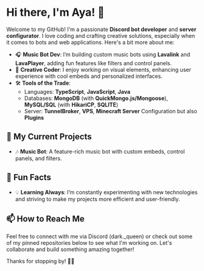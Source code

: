 # Hi there, I'm Aya! :cherry_blossom:

Welcome to my GitHub! I'm a passionate **Discord bot developer** and **server configurator**. I love coding and crafting creative solutions, especially when it comes to bots and web applications. Here's a bit more about me:

- :headphones: **Music Bot Dev**: I’m building custom music bots using **Lavalink** and **LavaPlayer**, adding fun features like filters and control panels.
- :art: **Creative Coder**: I enjoy working on visual elements, enhancing user experience with cool embeds and personalized interfaces.
- 🛠 **Tools of the Trade**:
  - Languages: **TypeScript**, **JavaScript**, **Java**
  - Databases: **MongoDB** (with **QuickMongo.js/Mongoose**), **MySQL/SQL** (with **HikariCP**, **SQLITE**)
  - Server: **TunnelBroker**, **VPS**, **Minecraft Server** Configuration but also  **Plugins** 

## :wrench: My Current Projects
- :notes: **Music Bot**: A feature-rich music bot with custom embeds, control panels, and filters.

## :star2: Fun Facts
- :bulb: **Learning Always**: I’m constantly experimenting with new technologies and striving to make my projects more efficient and user-friendly.

## :mailbox: How to Reach Me
Feel free to connect with me via Discord (dark._queen) or check out some of my pinned repositories below to see what I'm working on. Let's collaborate and build something amazing together!

Thanks for stopping by! :cherry_blossom::sparkling_heart:
